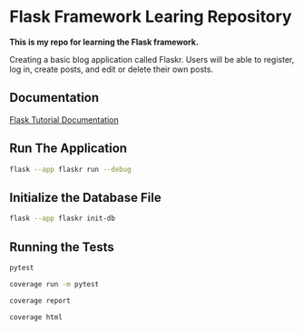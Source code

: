 # Flask Framework Learing Repository

**This is my repo for learning the Flask framework.**

Creating a basic blog application called Flaskr. Users will be able to register, log in, create posts, and edit or delete their own posts.

## Documentation

[Flask Tutorial Documentation](https://flask.palletsprojects.com/en/stable/tutorial/)

## Run The Application

```bash
flask --app flaskr run --debug
```

## Initialize the Database File

```bash
flask --app flaskr init-db
```

## Running the Tests

```bash
pytest
```

```bash
coverage run -m pytest
```

```bash
coverage report
```

```bash
coverage html
```
